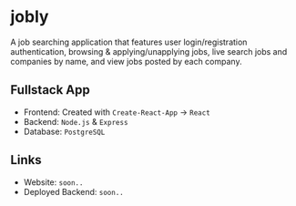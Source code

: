 # jobly

A job searching application that features user login/registration authentication, browsing & applying/unapplying jobs, live search jobs and companies by name, and view jobs posted by each company.

## Fullstack App

- Frontend: Created with `Create-React-App` -> `React`
- Backend: `Node.js` & `Express`
- Database: `PostgreSQL`

## Links

- Website: `soon..`
- Deployed Backend: `soon..`
